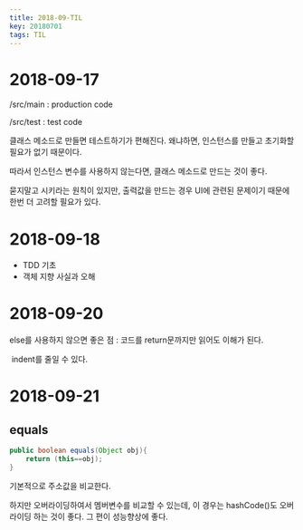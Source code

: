 ```yaml
---
title: 2018-09-TIL
key: 20180701
tags: TIL
---
```


# 2018-09-17

/src/main : production code

/src/test : test code

클래스 메소드로 만들면 테스트하기가 편해진다. 왜냐하면, 인스턴스를 만들고 초기화할 필요가 없기 때문이다.

따라서 인스턴스 변수를 사용하지 않는다면, 클래스 메소드로 만드는 것이 좋다.

묻지말고 시키라는 원칙이 있지만, 출력값을 만드는 경우 UI에 관련된 문제이기 때문에 한번 더 고려할 필요가 있다.

# 2018-09-18

* TDD 기초
* 객체 지향 사실과 오해

# 2018-09-20

else를 사용하지 않으면 좋은 점 : 코드를 return문까지만 읽어도 이해가 된다.

​							indent를 줄일 수 있다.

# 2018-09-21

## equals

```java
public boolean equals(Object obj){
    return (this==obj);
}
```

기본적으로 주소값을 비교한다.

하지만 오버라이딩하여서 멤버변수를 비교할 수 있는데, 이 경우는 hashCode()도 오버라이딩 하는 것이 좋다. 그 편이 성능향상에 좋다.
